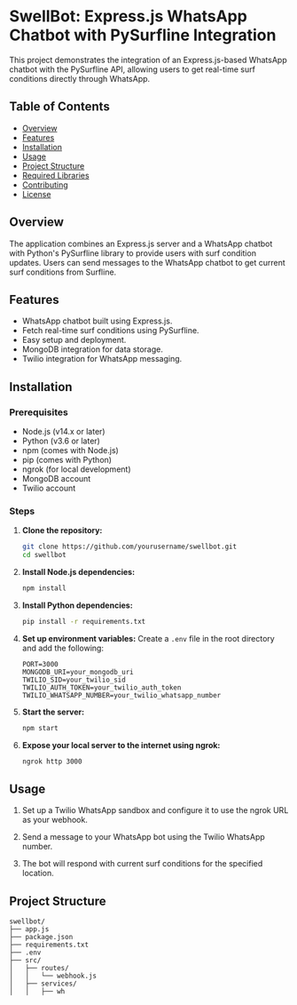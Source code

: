 # SwellBot: Express.js WhatsApp Chatbot with PySurfline Integration

This project demonstrates the integration of an Express.js-based WhatsApp chatbot with the PySurfline API, allowing users to get real-time surf conditions directly through WhatsApp.

## Table of Contents

- [Overview](#overview)
- [Features](#features)
- [Installation](#installation)
- [Usage](#usage)
- [Project Structure](#project-structure)
- [Required Libraries](#required-libraries)
- [Contributing](#contributing)
- [License](#license)

## Overview

The application combines an Express.js server and a WhatsApp chatbot with Python's PySurfline library to provide users with surf condition updates. Users can send messages to the WhatsApp chatbot to get current surf conditions from Surfline.

## Features

- WhatsApp chatbot built using Express.js.
- Fetch real-time surf conditions using PySurfline.
- Easy setup and deployment.
- MongoDB integration for data storage.
- Twilio integration for WhatsApp messaging.

## Installation

### Prerequisites

- Node.js (v14.x or later)
- Python (v3.6 or later)
- npm (comes with Node.js)
- pip (comes with Python)
- ngrok (for local development)
- MongoDB account
- Twilio account

### Steps

1. **Clone the repository:**

   ```bash
   git clone https://github.com/yourusername/swellbot.git
   cd swellbot
   ```

2. **Install Node.js dependencies:**

   ```bash
   npm install
   ```

3. **Install Python dependencies:**

   ```bash
   pip install -r requirements.txt
   ```

4. **Set up environment variables:**
   Create a `.env` file in the root directory and add the following:

   ```
   PORT=3000
   MONGODB_URI=your_mongodb_uri
   TWILIO_SID=your_twilio_sid
   TWILIO_AUTH_TOKEN=your_twilio_auth_token
   TWILIO_WHATSAPP_NUMBER=your_twilio_whatsapp_number
   ```

5. **Start the server:**

   ```bash
   npm start
   ```

6. **Expose your local server to the internet using ngrok:**
   ```bash
   ngrok http 3000
   ```

## Usage

1. Set up a Twilio WhatsApp sandbox and configure it to use the ngrok URL as your webhook.

2. Send a message to your WhatsApp bot using the Twilio WhatsApp number.

3. The bot will respond with current surf conditions for the specified location.

## Project Structure

```
swellbot/
├── app.js
├── package.json
├── requirements.txt
├── .env
├── src/
│   ├── routes/
│   │   └── webhook.js
│   ├── services/
│   │   ├── wh
```
